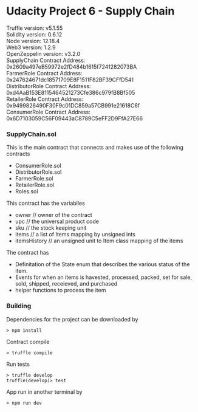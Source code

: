 # Udacity Project 6 - Supply Chain

Truffle version: v5.1.55 <br>
Solidity version: 0.6.12 <br>
Node version: 12.18.4 <br>
Web3 version: 1.2.9 <br>
OpenZeppelin version: v3.2.0 <br>
SupplyChain Contract Address: 0x2609a497eB59972e2fD484b1615f7241282073BA <br>
FarmerRole Contract Address: 0x247624671dc18571709E8F1511F82BF39CFfD541 <br>
DistributorRole Contract Address: 0xd4AaB153E8115464521273Cfe386c979fB8Bf505 <br>
RetailerRole Contract Address: 0x9499826490F30F9c01DC859a57CB991e21618C6f <br>
ConsumerRole Contract Address: 0x6D7103059C56F09443aC8789C5eFF2D9FfA27E66 <br>

### SupplyChain.sol
This is the main contract that connects and makes use of the following contracts
 - ConsumerRole.sol
 - DistributorRole.sol
 - FarmerRole.sol
 - RetailerRole.sol
 - Roles.sol

This contract has the variablles
 - owner // owner of the contract
 - upc // the universal product code 
 - sku // the stock keeping unit
 - items // a list of Items mapping by unsigned ints
 - itemsHistory // an unsigned unit to Item class mapping of the items

The contract has
- Definitation of the State enum that describes the various status of the item.
- Events for when an items is havested, processed, packed, set for sale, sold, shipped, receieved, and purchased
- helper functions to process the item

### Building
Dependencies for the project can be downloaded by
```
> npm install
```

Contract compile
```
> truffle compile
```

Run tests
```
> truffle develop
truffle(develop)> test
```

App run in another terminal by
```
> npm run dev
```
